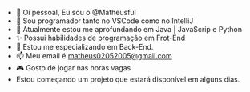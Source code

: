 - 👋 Oi pessoal, Eu sou o @Matheusful
- 👀 Sou programador tanto no VSCode como no IntelliJ
- 🌱 Atualmente estou me aprofundando em Java | JavaScrip e Python
- ✨ Possui habilidades de programação em Frot-End
- 💞️ Estou me especializando em Back-End.
- 📫 Meu email é matheus02052005@gmail.com
- 🎮 Gosto de jogar nas horas vagas
- Estou começando um projeto que estará disponível em alguns dias.

<!---
Matheusful/Matheusful is a ✨ special ✨ repository because its `README.md` (this file) appears on your GitHub profile.
You can click the Preview link to take a look at your changes.
--->

